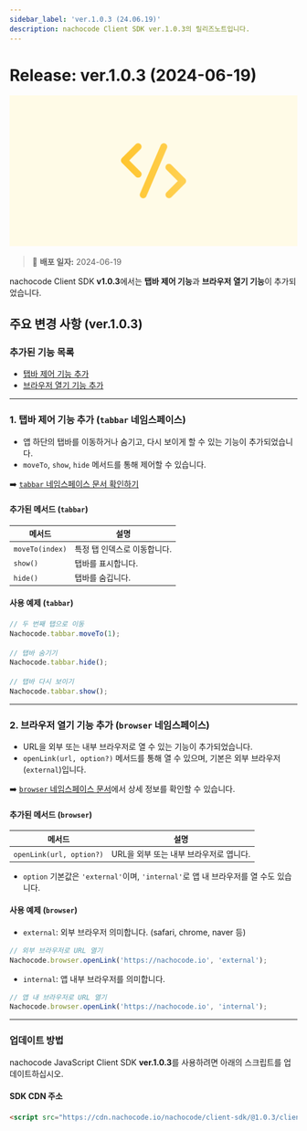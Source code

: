 ```yaml
---
sidebar_label: 'ver.1.0.3 (24.06.19)'
description: nachocode Client SDK ver.1.0.3의 릴리즈노트입니다.
---
```


# Release: ver.1.0.3 (2024-06-19)

![sdk_detail](/img/docs/releases/release_note_sdk_detail.png)

> 🔔 **배포 일자:** 2024-06-19

nachocode Client SDK **v1.0.3**에서는 **탭바 제어 기능**과 **브라우저 열기 기능**이 추가되었습니다.

## 주요 변경 사항 (ver.1.0.3)

### 추가된 기능 목록

- [탭바 제어 기능 추가](#1-탭바-제어-기능-추가-tabbar-네임스페이스)
- [브라우저 열기 기능 추가](#2-브라우저-열기-기능-추가-browser-네임스페이스)

---

### 1. 탭바 제어 기능 추가 (`tabbar` 네임스페이스)

- 앱 하단의 탭바를 이동하거나 숨기고, 다시 보이게 할 수 있는 기능이 추가되었습니다.
- `moveTo`, `show`, `hide` 메서드를 통해 제어할 수 있습니다.

➡️ [`tabbar` 네임스페이스 문서 확인하기](../../namespaces/tabbar)

#### 추가된 메서드 (`tabbar`)

| 메서드          | 설명                         |
| --------------- | ---------------------------- |
| `moveTo(index)` | 특정 탭 인덱스로 이동합니다. |
| `show()`        | 탭바를 표시합니다.           |
| `hide()`        | 탭바를 숨깁니다.             |

#### 사용 예제 (`tabbar`)

```javascript
// 두 번째 탭으로 이동
Nachocode.tabbar.moveTo(1);

// 탭바 숨기기
Nachocode.tabbar.hide();

// 탭바 다시 보이기
Nachocode.tabbar.show();
```

---

### 2. 브라우저 열기 기능 추가 (`browser` 네임스페이스)

- URL을 외부 또는 내부 브라우저로 열 수 있는 기능이 추가되었습니다.
- `openLink(url, option?)` 메서드를 통해 열 수 있으며, 기본은 외부 브라우저(`external`)입니다.

➡️ [`browser` 네임스페이스 문서](../../namespaces/browser)에서 상세 정보를 확인할 수 있습니다.

#### 추가된 메서드 (`browser`)

| 메서드                   | 설명                                    |
| ------------------------ | --------------------------------------- |
| `openLink(url, option?)` | URL을 외부 또는 내부 브라우저로 엽니다. |

- `option` 기본값은 `'external'`이며, `'internal'`로 앱 내 브라우저를 열 수도 있습니다.

#### 사용 예제 (`browser`)

- `external`: 외부 브라우저 의미합니다. (safari, chrome, naver 등)

```javascript
// 외부 브라우저로 URL 열기
Nachocode.browser.openLink('https://nachocode.io', 'external');
```

- `internal`: 앱 내부 브라우저를 의미합니다.

```javascript
// 앱 내 브라우저로 URL 열기
Nachocode.browser.openLink('https://nachocode.io', 'internal');
```

---

### 업데이트 방법

nachocode JavaScript Client SDK **ver.1.0.3**를 사용하려면 아래의 스크립트를 업데이트하십시오.

#### SDK CDN 주소

```html
<script src="https://cdn.nachocode.io/nachocode/client-sdk/@1.0.3/client-sdk.min.js"></script>
```
